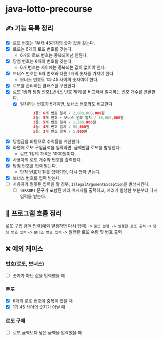 # java-lotto-precourse

## ✍ 기능 목록 정리
- [x] 로또 번호는 1부터 45까지의 숫자 값을 갖는다.
- [x] 로또는 6개의 로또 번호를 갖는다.
  - 6개의 로또 번호는 중복되어선 안된다.
- [x] 당첨 번호는 6개의 번호를 갖는다.
  - 6개 번호는 사이에는 중복되는 값이 없어야 한다.
- [x] 보너스 번호는 6개 번호와 다른 1개의 숫자를 가져야 한다.
  - 보너스 번호도 1과 45 사이의 숫자여야 한다.
- [x] 로또를 관리하는 클래스를 구현한다.
- [x] 로또 1장과 당첨 번호(보너스 번호 제외)를 비교해서 일치하는 번호 개수를 반환한다.
  - [x] 일치하는 번호가 5개이면, 보너스 번호와도 비교한다.
    ```java
          1등: 6개 번호 일치 / 2,000,000,000원
          2등: 5개 번호 + 보너스 번호 일치 / 30,000,000원
          3등: 5개 번호 일치 / 1,500,000원
          4등: 4개 번호 일치 / 50,000원
          5등: 3개 번호 일치 / 5,000원
    ```
- [x] 당첨금을 바탕으로 수익률을 계산한다.
- [x] 화면에 로또 구입금액을 입력하면, 금액만큼 로또를 발행한다.
  - 로또 1장의 가격은 1000원이다.
- [x] 사용자의 로또 개수와 번호를 출력한다.
- [x] 당첨 번호를 입력 받는다.
  - 당첨 번호가 잘못 입력되면, 다시 입력 받는다.
- [x] 보너스 번호를 입력 받는다.
- [ ] 사용자가 잘못된 입력을 할 경우, `IllegalArgumentException`을 발생시킨다.
  - [ ] `[ERROR]` 문구가 포함된 에러 메시지를 출력하고, 에러가 발생한 부분부터 다시 입력을 받는다.

## 🔀 프로그램 흐름 정리
로또 구입 금액 입력(예외 발생하면 다시 입력) -> `로또 발행 -> 발행한 로또 출력`
-> `당첨 번호 입력` -> `보너스 번호 입력` -> 발행한 로또 수량 및 번호 출력


## ❌ 예외 케이스

### 번호(로또, 보너스)
- [ ] 숫자가 아닌 값을 입력했을 때

### 로또
- [x] 6개의 로또 번호에 중복이 있을 때
- [x] 1과 45 사이의 숫자가 아닐 때

### 로또 구매
- [ ] 로또 금액보다 낮은 금액을 입력했을 때
